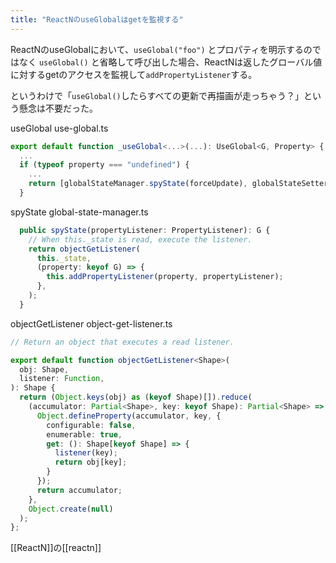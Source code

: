```yaml
---
title: "ReactNのuseGlobalはgetを監視する"
---
```


ReactNのuseGlobalにおいて、`useGlobal("foo")` とプロパティを明示するのではなく `useGlobal()` と省略して呼び出した場合、ReactNは返したグローバル値に対するgetのアクセスを監視して`addPropertyListener`する。

というわけで「`useGlobal()`したらすべての更新で再描画が走っちゃう？」という懸念は不要だった。

useGlobal
use-global.ts

```typescript
export default function _useGlobal<...>(...): UseGlobal<G, Property> {
  ...
  if (typeof property === "undefined") {
    ... 
    return [globalStateManager.spyState(forceUpdate), globalStateSetter];
  }
```


spyState
global-state-manager.ts

```typescript
  public spyState(propertyListener: PropertyListener): G {
    // When this._state is read, execute the listener.
    return objectGetListener(
      this._state,
      (property: keyof G) => {
        this.addPropertyListener(property, propertyListener);
      },
    );
  }
```


objectGetListener
object-get-listener.ts

```typescript
// Return an object that executes a read listener.

export default function objectGetListener<Shape>(
  obj: Shape,
  listener: Function,
): Shape {
  return (Object.keys(obj) as (keyof Shape)[]).reduce(
    (accumulator: Partial<Shape>, key: keyof Shape): Partial<Shape> => {
      Object.defineProperty(accumulator, key, {
        configurable: false,
        enumerable: true,
        get: (): Shape[keyof Shape] => {
          listener(key);
          return obj[key];
        }
      });
      return accumulator;
    },
    Object.create(null)
  );
};
```


[[ReactN]]の[[reactn]]
